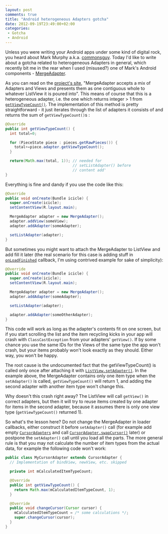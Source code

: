 ```yaml
---
layout: post
comments: true
title: "Android heterogeneous Adapters gotcha"
date: 2012-09-19T23:49:00+02:00
categories:
 - Gotcha
 - Android
---
```


Unless you were writing your Android apps under some kind of digital rock, you heard about Mark Murphy a.k.a. [commonsguy](https://github.com/commonsguy). Today I'd like to write about a gotcha related to heterogeneous Adapters in general, which recently bit me in the rear when I used (misused?) one of Mark's Android components - [MergeAdapter](https://github.com/commonsguy/cwac-merge).

As you can read on the [project's site](https://github.com/commonsguy/cwac-merge), "MergeAdapter accepts a mix of Adapters and Views and presents them as one contiguous whole to whatever ListView it is poured into". This means of course that this is a heterogeneous adapter, i.e. the one which returns integer > 1 from [`getViewTypeCount()`](http://developer.android.com/reference/android/widget/BaseAdapter.html). The implementation of this method is pretty straightforward - it just iterates through the list of adapters it consists of and returns the sum of `getViewTypeCount()`s :

``` java
@Override
public int getViewTypeCount() {
  int total=0;

  for (PieceState piece : pieces.getRawPieces()) {
    total+=piece.adapter.getViewTypeCount();
  }

  return(Math.max(total, 1)); // needed for
                              // setListAdapter() before
                              // content add'
}
```

Everything is fine and dandy if you use the code like this:

``` java
@Override
public void onCreate(Bundle icicle) {
  super.onCreate(icicle);
  setContentView(R.layout.main);

  MergeAdapter adapter = new MergeAdapter();
  adapter.addView(someView);
  adapter.addAdapter(someAdapter);

  setListAdapter(adapter);
}
```

But sometimes you might want to attach the MergeAdapter to ListView and add fill it later (the real scenario for this case is adding stuff in [`onLoadFinished`](http://developer.android.com/reference/android/support/v4/app/LoaderManager.LoaderCallbacks.html) callback, I'm using contrived example for sake of simplicity):

``` java
@Override
public void onCreate(Bundle icicle) {
  super.onCreate(icicle);
  setContentView(R.layout.main);

  MergeAdapter adapter = new MergeAdapter();
  adapter.addAdapter(someAdapter);

  setListAdapter(adapter);

  adapter.addAdapter(someOtherAdapter);
}
```

This code will work as long as the adapter's contents fit on one screen, but if you start scrolling the list and the item recycling kicks in your app will crash with `ClassCastException` from your adapters' `getView()`. If by some chance you use the same IDs for the Views of the same type the app won't crash, but your items probably won't look exactly as they should. Either way, you won't be happy.

The root cause is the undocumented fact that the getViewTypeCount() is called only once after attaching it with [`ListView.setAdapter()`](http://developer.android.com/reference/android/widget/ListView.html). In the example above, the MergeAdapter contains only one item type when the `setAdapter()` is called, `getViewTypeCount()` will return 1, and adding the second adapter with another item type won't change this.

Why doesn't this crash right away? The ListView will call `getView()` in correct adapters, but then it will try to reuse items created by one adapter for items in the second adapter, because it assumes there is only one view type (`getViewTypeCount()` returned 1).

So what's the lesson here? Do not change the MergeAdapter in loader callbacks, either construct it before `setAdapter()` call (for example add empty [`CursorAdapters`](http://developer.android.com/reference/android/support/v4/widget/CursorAdapter.html) and call [`CursorAdapter.swapCursor()`](http://developer.android.com/reference/android/support/v4/widget/CursorAdapter.html) later) or postpone the `setAdapter()` call until you load all the parts. The more general rule is that you may not calculate the number of item types from the actual data, for example the following code won't work: 

``` java
public class MyCursorAdapter extends CursorAdapter {
  // Implementation of bindView, newView, etc. skipped

  private int mCalculatedItemTypeCount;

  @Override
  public int getViewTypeCount() {
    return Math.max(mCalculatedItemTypeCount, 1);
  }

  @Override
  public void changeCursor(Cursor cursor) {
    mCalculatedItemTypeCount = /* some calculations */;
    super.changeCursor(cursor);
  }
}
```
